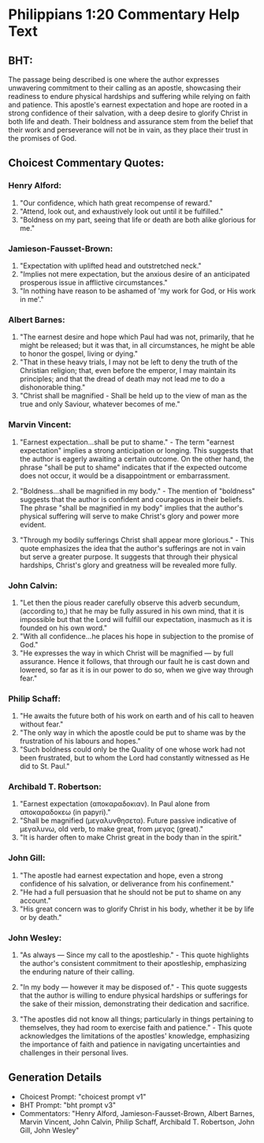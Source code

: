 # Philippians 1:20 Commentary Help Text

## BHT:
The passage being described is one where the author expresses unwavering commitment to their calling as an apostle, showcasing their readiness to endure physical hardships and suffering while relying on faith and patience. This apostle's earnest expectation and hope are rooted in a strong confidence of their salvation, with a deep desire to glorify Christ in both life and death. Their boldness and assurance stem from the belief that their work and perseverance will not be in vain, as they place their trust in the promises of God.

## Choicest Commentary Quotes:
### Henry Alford:
1. "Our confidence, which hath great recompense of reward."
2. "Attend, look out, and exhaustively look out until it be fulfilled."
3. "Boldness on my part, seeing that life or death are both alike glorious for me."

### Jamieson-Fausset-Brown:
1. "Expectation with uplifted head and outstretched neck."
2. "Implies not mere expectation, but the anxious desire of an anticipated prosperous issue in afflictive circumstances."
3. "In nothing have reason to be ashamed of 'my work for God, or His work in me'."

### Albert Barnes:
1. "The earnest desire and hope which Paul had was not, primarily, that he might be released; but it was that, in all circumstances, he might be able to honor the gospel, living or dying."
2. "That in these heavy trials, I may not be left to deny the truth of the Christian religion; that, even before the emperor, I may maintain its principles; and that the dread of death may not lead me to do a dishonorable thing."
3. "Christ shall be magnified - Shall be held up to the view of man as the true and only Saviour, whatever becomes of me."

### Marvin Vincent:
1. "Earnest expectation...shall be put to shame." - The term "earnest expectation" implies a strong anticipation or longing. This suggests that the author is eagerly awaiting a certain outcome. On the other hand, the phrase "shall be put to shame" indicates that if the expected outcome does not occur, it would be a disappointment or embarrassment.

2. "Boldness...shall be magnified in my body." - The mention of "boldness" suggests that the author is confident and courageous in their beliefs. The phrase "shall be magnified in my body" implies that the author's physical suffering will serve to make Christ's glory and power more evident.

3. "Through my bodily sufferings Christ shall appear more glorious." - This quote emphasizes the idea that the author's sufferings are not in vain but serve a greater purpose. It suggests that through their physical hardships, Christ's glory and greatness will be revealed more fully.

### John Calvin:
1. "Let then the pious reader carefully observe this adverb secundum, (according to,) that he may be fully assured in his own mind, that it is impossible but that the Lord will fulfill our expectation, inasmuch as it is founded on his own word."
2. "With all confidence...he places his hope in subjection to the promise of God."
3. "He expresses the way in which Christ will be magnified — by full assurance. Hence it follows, that through our fault he is cast down and lowered, so far as it is in our power to do so, when we give way through fear."

### Philip Schaff:
1. "He awaits the future both of his work on earth and of his call to heaven without fear."
2. "The only way in which the apostle could be put to shame was by the frustration of his labours and hopes."
3. "Such boldness could only be the Quality of one whose work had not been frustrated, but to whom the Lord had constantly witnessed as He did to St. Paul."

### Archibald T. Robertson:
1. "Earnest expectation (αποκαραδοκιαν). In Paul alone from αποκαραδοκεω (in papyri)."
2. "Shall be magnified (μεγαλυνθησετα). Future passive indicative of μεγαλυνω, old verb, to make great, from μεγας (great)."
3. "It is harder often to make Christ great in the body than in the spirit."

### John Gill:
1. "The apostle had earnest expectation and hope, even a strong confidence of his salvation, or deliverance from his confinement."
2. "He had a full persuasion that he should not be put to shame on any account."
3. "His great concern was to glorify Christ in his body, whether it be by life or by death."

### John Wesley:
1. "As always — Since my call to the apostleship." - This quote highlights the author's consistent commitment to their apostleship, emphasizing the enduring nature of their calling.

2. "In my body — however it may be disposed of." - This quote suggests that the author is willing to endure physical hardships or sufferings for the sake of their mission, demonstrating their dedication and sacrifice.

3. "The apostles did not know all things; particularly in things pertaining to themselves, they had room to exercise faith and patience." - This quote acknowledges the limitations of the apostles' knowledge, emphasizing the importance of faith and patience in navigating uncertainties and challenges in their personal lives.


## Generation Details
- Choicest Prompt: "choicest prompt v1"
- BHT Prompt: "bht prompt v3"
- Commentators: "Henry Alford, Jamieson-Fausset-Brown, Albert Barnes, Marvin Vincent, John Calvin, Philip Schaff, Archibald T. Robertson, John Gill, John Wesley"

